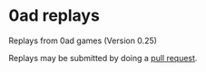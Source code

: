 # 0ad replays

Replays from 0ad games (Version 0.25)

Replays may be submitted by doing a [pull
request](https://guides.github.com/introduction/flow/).

